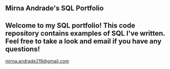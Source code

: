 ## Mirna Andrade's SQL Portfolio

## Welcome to my SQL portfolio! This code repository contains examples of SQL I've written. Feel free to take a look and email if you have any questions! 
mirna.andrade219@gmail.com
